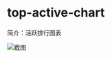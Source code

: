 # top-active-chart

简介：活跃排行图表

![截图](https://img.alicdn.com/tfs/TB10sDwbrGYBuNjy0FoXXciBFXa-2866-890.png)
